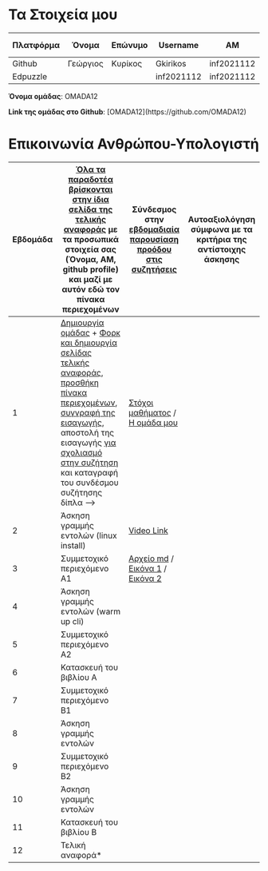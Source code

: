 
# Τα Στοιχεία μου

Πλατφόρμα| Όνομα | Επώνυμο | Username | AM | Πανεπιστημιακό email 
  ---------|-----|-----|-------|---------|----
 Github | Γεώργιος | Κυρίκος | Gkirikos | inf2021112 | inf2021112@ionio.gr |-     
 Edpuzzle |  |  | inf2021112 | inf2021112 | inf2021112@ionio.gr |-       

<p><strong>Όνομα ομάδας</strong>: OMADA12
</p>
<p><strong>Link της ομάδας στο Github</strong>: [OMADA12](https://github.com/OMADA12)
</p>

# Επικοινωνία Ανθρώπου-Υπολογιστή

| Εβδομάδα | [Όλα τα παραδοτέα βρίσκονται στην ίδια σελίδα της τελικής αναφοράς](https://courses-ionio.github.io/help/deliverables/) με τα προσωπικά στοιχεία σας (Όνομα, ΑΜ, github profile) και μαζί με αυτόν εδώ τον πίνακα περιεχομένων | Σύνδεσμος στην [εβδομαδιαία παρουσίαση προόδου στις συζητήσεις](https://github.com/courses-ionio/help/discussions/categories/show-and-tell) | Αυτοαξιολόγηση σύμφωνα με τα κριτήρια της αντίστοιχης άσκησης |
| --- | --- | --- | --- |
| 1 |  [Δημιουργία ομάδας](https://github.com/courses-ionio/hci/discussions/1794) + [Φορκ και δημιουργία σελίδας τελικής αναφοράς](https://courses-ionio.github.io/help/guide/), [προσθήκη πίνακα περιεχομένων](https://raw.githubusercontent.com/courses-ionio/hci/master/README.md), [συγγραφή της εισαγωγής](https://courses-ionio.github.io/help/intro/), αποστολή της εισαγωγής [για σχολιασμό στην συζήτηση](https://github.com/courses-ionio/help/discussions/categories/show-and-tell) και καταγραφή του συνδέσμου συζήτησης δίπλα --> |[Στόχοι μαθήματος](https://github.com/courses-ionio/help/discussions/861) / [Η ομάδα μου](https://github.com/OMADA12) | |
| 2 | Άσκηση γραμμής εντολών (linux install) |[Video Link](https://asciinema.org/a/534376) | |
| 3 | Συμμετοχικό περιεχόμενο A1 |[Αρχείο md](https://github.com/Gkirikos/_gallery/blob/master/Color-Sensor) / [Εικόνα 1](https://github.com/Gkirikos/images/blob/master/color-sensor.jpg) / [Εικόνα 2](https://github.com/Gkirikos/images/blob/master/color-sensor-thumb.png) | |
| 4 | Άσκηση γραμμής εντολών (warm up cli) | | |
| 5 | Συμμετοχικό περιεχόμενο A2 | | |
| 6 | Κατασκευή του βιβλίου Α | | |
| 7 | Συμμετοχικό περιεχόμενο B1 | | |
| 8 | Άσκηση γραμμής εντολών | | |
| 9 | Συμμετοχικό περιεχόμενο B2 | | |
| 10 | Άσκηση γραμμής εντολών | | |
| 11 | Κατασκευή του βιβλίου Β | | |
| 12 | Τελική αναφορά* | | |

